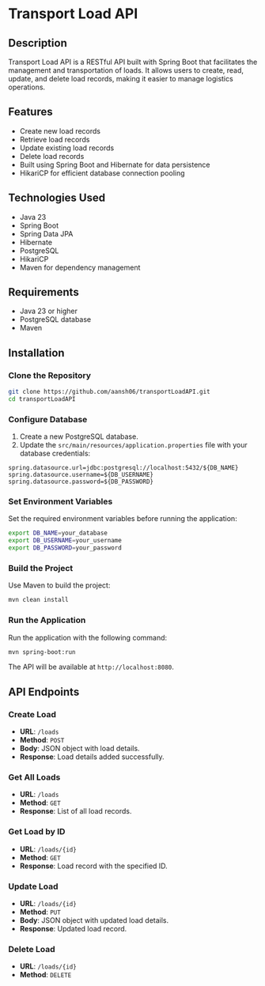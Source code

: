 # Transport Load API

## Description
Transport Load API is a RESTful API built with Spring Boot that facilitates the management and transportation of loads. It allows users to create, read, update, and delete load records, making it easier to manage logistics operations.

## Features
- Create new load records
- Retrieve load records
- Update existing load records
- Delete load records
- Built using Spring Boot and Hibernate for data persistence
- HikariCP for efficient database connection pooling

## Technologies Used
- Java 23
- Spring Boot
- Spring Data JPA
- Hibernate
- PostgreSQL
- HikariCP
- Maven for dependency management

## Requirements
- Java 23 or higher
- PostgreSQL database
- Maven

## Installation

### Clone the Repository
```bash
git clone https://github.com/aansh06/transportLoadAPI.git
cd transportLoadAPI
```

### Configure Database
1. Create a new PostgreSQL database.
2. Update the `src/main/resources/application.properties` file with your database credentials:

```properties
spring.datasource.url=jdbc:postgresql://localhost:5432/${DB_NAME}
spring.datasource.username=${DB_USERNAME}
spring.datasource.password=${DB_PASSWORD}
```


### Set Environment Variables
Set the required environment variables before running the application:
```bash
export DB_NAME=your_database
export DB_USERNAME=your_username
export DB_PASSWORD=your_password
```

### Build the Project
Use Maven to build the project:
```bash
mvn clean install
```

### Run the Application
Run the application with the following command:
```bash
mvn spring-boot:run
```

The API will be available at `http://localhost:8080`.

## API Endpoints

### Create Load
- **URL**: `/loads`
- **Method**: `POST`
- **Body**: JSON object with load details.
- **Response**: Load details added successfully.

### Get All Loads
- **URL**: `/loads`
- **Method**: `GET`
- **Response**: List of all load records.

### Get Load by ID
- **URL**: `/loads/{id}`
- **Method**: `GET`
- **Response**: Load record with the specified ID.

### Update Load
- **URL**: `/loads/{id}`
- **Method**: `PUT`
- **Body**: JSON object with updated load details.
- **Response**: Updated load record.

### Delete Load
- **URL**: `/loads/{id}`
- **Method**: `DELETE`

